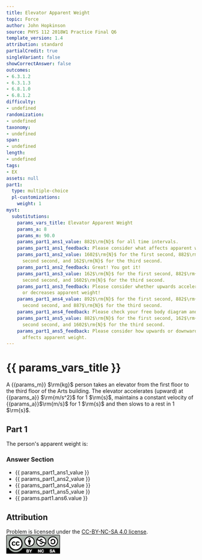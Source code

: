 ```yaml
---
title: Elevator Apparent Weight
topic: Force
author: John Hopkinson
source: PHYS 112 2018W1 Practice Final Q6
template_version: 1.4
attribution: standard
partialCredit: true
singleVariant: false
showCorrectAnswer: false
outcomes:
- 6.3.1.2
- 6.3.1.3
- 6.8.1.0
- 6.8.1.2
difficulty:
- undefined
randomization:
- undefined
taxonomy:
- undefined
span:
- undefined
length:
- undefined
tags:
- EX
assets: null
part1:
  type: multiple-choice
  pl-customizations:
    weight: 1
myst:
  substitutions:
    params_vars_title: Elevator Apparent Weight
    params_a: 8
    params_m: 90.0
    params_part1_ans1_value: 882$\rm{N}$ for all time intervals.
    params_part1_ans1_feedback: Please consider what affects apparent weight.
    params_part1_ans2_value: 1602$\rm{N}$ for the first second, 882$\rm{N}$ for the
      second second, and 162$\rm{N}$ for the third second.
    params_part1_ans2_feedback: Great! You got it!
    params_part1_ans3_value: 162$\rm{N}$ for the first second, 882$\rm{N}$ for the
      second second, and 1602$\rm{N}$ for the third second.
    params_part1_ans3_feedback: Please consider whether upwards acceleration increases
      or decreases apparent weight!
    params_part1_ans4_value: 892$\rm{N}$ for the first second, 882$\rm{N}$ for the
      second second, and 887$\rm{N}$ for the third second.
    params_part1_ans4_feedback: Please check your free body diagram and calculations!
    params_part1_ans5_value: 882$\rm{N}$ for the first second, 162$\rm{N}$ for the
      second second, and 1602$\rm{N}$ for the third second.
    params_part1_ans5_feedback: Please consider how upwards or downwards acceleration
      affects apparent weight.
---
```

# {{ params_vars_title }}
A {{params_m}} $\rm{kg}$ person takes an elevator from the first floor to the third floor of the Arts building. The elevator accelerates (upward) at {{params_a}} $\rm{m/s^2}$ for 1 $\rm{s}$, maintains a constant velocity of {{params_a}}$\rm{m/s}$ for 1 $\rm{s}$ and then slows to a rest in 1 $\rm{s}$.

## Part 1

The person's apparent weight is:

### Answer Section

- {{ params_part1_ans1_value }}
- {{ params_part1_ans2_value }}
- {{ params_part1_ans4_value }}
- {{ params_part1_ans5_value }}
- {{ params.part1.ans6.value }}

## Attribution

Problem is licensed under the [CC-BY-NC-SA 4.0 license](https://creativecommons.org/licenses/by-nc-sa/4.0/).<br> ![The Creative Commons 4.0 license requiring attribution-BY, non-commercial-NC, and share-alike-SA license.](https://raw.githubusercontent.com/firasm/bits/master/by-nc-sa.png)